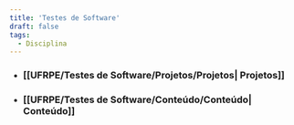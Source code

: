 ```yaml
---
title: 'Testes de Software'
draft: false
tags:
  - Disciplina
---
```


- ### [[UFRPE/Testes de Software/Projetos/Projetos| Projetos]]
- ### [[UFRPE/Testes de Software/Conteúdo/Conteúdo| Conteúdo]]



